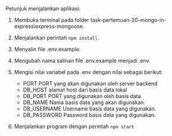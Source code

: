 Petunjuk menjalankan aplikasi:

1. Membuka terminal pada folder task-pertemuan-20-mongo-in-express\express-mongoose.

2. Menjalankan perintah `npm install`.

3. Menyalin file .env.example.

4. Mengubah nama salinan file .env.example menjadi .env.

5. Mengisi nilai variabel pada .env dengan nilai sebagai berikut:

   - PORT
     PORT yang akan digunakan oleh server backend
   - DB_HOST
     alamat host dari basis data lokal
   - DB_PORT
     PORT yang digunakan oleh basis data
   - DB_NAME
     Nama basis data yang akan digunakan.
   - DB_USERNAME
     Username basis data yang digunakan.
   - DB_PASSWORD
     Password basis data yang digunakan.

6. Menjalankan program dengan perintah `npm start`

